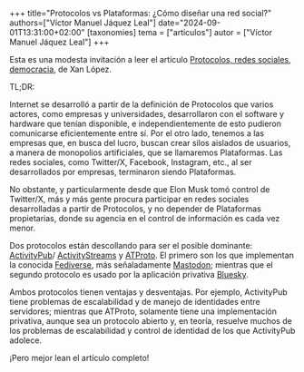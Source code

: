+++
title="Protocolos vs Plataformas: ¿Cómo diseñar una red social?"
authors=["Víctor Manuel Jáquez Leal"]
date="2024-09-01T13:31:00+02:00"
[taxonomies]
tema = ["articulos"]
autor = ["Víctor Manuel Jáquez Leal"]
+++

Esta es una modesta invitación a leer el artículo [Protocolos, redes sociales,
democracia](https://amalgama.ghost.io/protocolos-redes-sociales-democracia/), de
Xan López.

TL;DR:

Internet se desarrolló a partir de la definición de Protocolos que varios
actores, como empresas y universidades, desarrollaron con el software y hardware
que tenían disponible, e independientemente de esto pudieron comunicarse
eficientemente entre sí. Por el otro lado, tenemos a las empresas que, en busca
del lucro, buscan crear silos aislados de usuarios, a manera de monopolios
artificiales, que se llamaremos Plataformas. Las redes sociales, como Twitter/X,
Facebook, Instagram, etc., al ser desarrollados por empresas, terminaron siendo
Plataformas.

No obstante, y particularmente desde que Elon Musk tomó control de Twitter/X,
más y más gente procura participar en redes sociales desarrolladas a partir de
Protocolos, y no depender de Plataformas propietarias, donde su agencia en el
control de información es cada vez menor.

Dos protocolos están descollando para ser el posible dominante:
[ActivityPub](https://www.w3.org/TR/activitypub/)/
[ActivityStreams](https://www.w3.org/TR/activitystreams-core/)
y [ATProto](https://atproto.com/guides/overview). El primero son los que
implementan la conocida [Fediverse](https://en.wikipedia.org/wiki/Fediverse),
más señaladamente [Mastodon](https://joinmastodon.org/); mientras que el segundo
protocolo es usado por la aplicación privativa
[Bluesky](https://joinmastodon.org/).

Ambos protocolos tienen ventajas y desventajas. Por ejemplo, ActivityPub tiene
problemas de escalabilidad y de manejo de identidades entre servidores; mientras
que ATProto, solamente tiene una implementación privativa, aunque sea un
protocolo abierto y, en teoría, resuelve muchos de los problemas de
escalabilidad y control de identidad de los que ActivityPub adolece.

¡Pero mejor lean el artículo completo!
